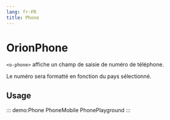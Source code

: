 ```yaml
---
lang: fr-FR
title: Phone
---
```


# OrionPhone

`<o-phone>` affiche un champ de saisie de numéro de téléphone.

Le numéro sera formatté en fonction du pays sélectionné.

## Usage

::: demo:Phone
PhoneMobile
PhonePlayground
:::

<attribute-table/>
